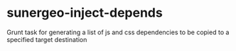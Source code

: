 # sunergeo-inject-depends
Grunt task for generating a list of js and css dependencies to be copied to a specified target destination
